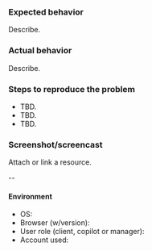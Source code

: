 ### Expected behavior
Describe.

### Actual behavior
Describe.

### Steps to reproduce the problem
- TBD.
- TBD.
- TBD.

### Screenshot/screencast
Attach or link a resource.

--

#### Environment
- OS:
- Browser (w/version):
- User role (client, copilot or manager):
- Account used: 
